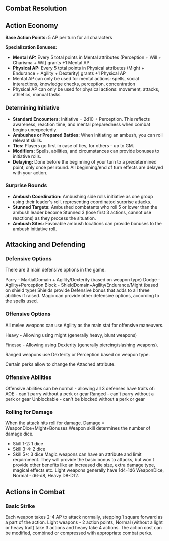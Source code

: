## Combat Resolution
## Action Economy

**Base Action Points:** 5 AP per turn for all characters

**Specialization Bonuses:**
- **Mental AP:** Every 5 total points in Mental attributes (Perception + Will + Charisma + Wit) grants +1 Mental AP
- **Physical AP:** Every 5 total points in Physical attributes (Might + Endurance + Agility + Dexterity) grants +1 Physical AP
- Mental AP can only be used for mental actions: spells, social interactions, knowledge checks, perception, concentration
- Physical AP can only be used for physical actions: movement, attacks, athletics, manual tasks

### Determining Initiative

- **Standard Encounters:** Initiative = 2d10 + Perception. This reflects awareness, reaction time, and mental preparedness when combat begins unexpectedly. 
- **Ambushes or Prepared Battles:** When initiating an ambush, you can roll relevant skills.
- **Ties:** Players go first in case of ties, for others - up to GM.
- **Modifiers:** Spells, abilities, and circumstances can provide bonuses to initiative rolls.
- **Delaying:** Done before the beginning of your turn to a predetermined point, only once per round. All beginning/end of turn effects are delayed with your action.

### Surprise Rounds

- **Ambush Coordination:** Ambushing side rolls initiative as one group using their leader's roll, representing coordinated surprise attacks.
- **Stunned Targets:** Ambushed combatants who roll 5 or lower than the ambush leader become Stunned 3 (lose first 3 actions, cannot use reactions) as they process the situation.
- **Ambush Sites:** Favorable ambush locations can provide bonuses to the ambush initiative roll.

## Attacking and Defending


### Defensive Options
There are 3 main defensive options in the game.

Parry - MartialDomain + Agility/Dexterity (based on weapon type)
Dodge - Agility+Perception 
Block - ShieldDomain+Agility/Endurance/Might (based on shield type)
Shields provide Defensive bonus that adds to all three abilities if raised.
Magic can provide other defensive options, according to the spells used.
### Offensive Options
All melee weapons can use Agility as the main stat for offensive maneuvers.

Heavy - Allowing using might (generally heavy, blunt weapons)

Finesse - Allowing using Dexterity (generally piercing/slashing weapons).

Ranged weapons use Dexterity or Perception based on weapon type.

Certain perks allow to change the Attached attribute.

### Offensive Abilities
Offensive abilities can be normal - allowing all 3 defenses  have traits of:
AOE - can't parry without a perk or gear
Ranged - can't parry without a perk or gear
Unblockable - can't be blocked without a perk or gear



### Rolling for Damage 
When the attack hits roll for damage. 
Damage = WeaponDice+Might+Bonuses
Weapon skill determines the number of damage dice.
  - Skill 1-2: 1 dice
  - Skill 3-4: 2 dice
  - Skill 5+: 3 dice
Magic weapons can have an attribute and limit requirnment. They will provide the basic bonus to attacks, but won't provide other benefits like an increased die size, extra damage type, magical effects etc.
Light weapons generally have 1d4-1d6 WeaponDice, Normal - d6-d8, Heavy D8-D12.

  

## Actions in Combat
### Basic Strike
Each weapon takes 2-4 AP to attack normally, stepping 1 square forward as a part of the action. Light weapons - 2 action points, Normal (without a light or heavy trait) take 3 actions and heavy take 4 actions.
The action cost can be modified, combined or compressed with appropriate combat perks.

